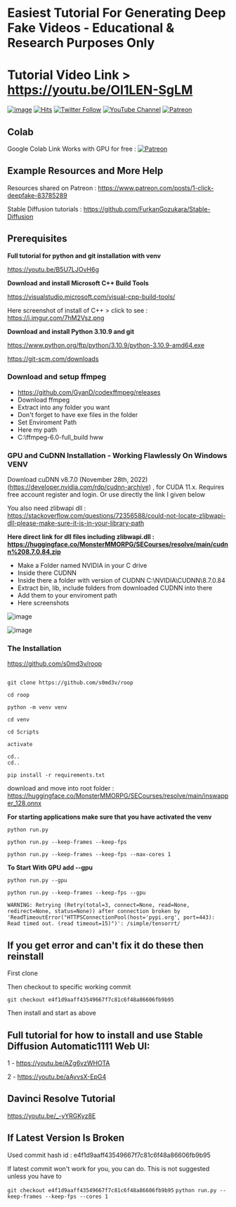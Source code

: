 # Easiest Tutorial For Generating Deep Fake Videos - Educational & Research Purposes Only
# Tutorial Video Link > https://youtu.be/OI1LEN-SgLM

[![image](https://img.shields.io/discord/772774097734074388?label=Discord&logo=discord)](https://discord.com/servers/software-engineering-courses-secourses-772774097734074388) [![Hits](https://hits.seeyoufarm.com/api/count/incr/badge.svg?url=https%3A%2F%2Fgithub.com%2FFurkanGozukara%2FStable-Diffusion%2Fblob%2Fmain%2FTutorials%2F1-Click-DeepFake-Tutorial.md&count_bg=%2379C83D&title_bg=%239E0F0F&icon=apachespark.svg&icon_color=%23E7E7E7&title=views&edge_flat=false)](https://hits.seeyoufarm.com) [![Twitter Follow](https://img.shields.io/twitter/follow/GozukaraFurkan?label=Follow&style=social)](https://twitter.com/GozukaraFurkan) [![YouTube Channel](https://img.shields.io/badge/YouTube-Channel-red?style=for-the-badge&logo=youtube)](https://www.youtube.com/SECourses) [![Patreon](https://img.shields.io/badge/Patreon-Support%20Me-f96854?style=for-the-badge&logo=patreon)](https://www.patreon.com/your_patreon_page)

## Colab
Google Colab Link Works with GPU for free : [![Patreon](https://colab.research.google.com/assets/colab-badge.svg)](https://colab.research.google.com/github/FurkanGozukara/Stable-Diffusion/blob/main/ColabNotebooks/1_click_deep_fake_for_free_by_SECourses.ipynb)

## Example Resources and More Help
Resources shared on Patreon : https://www.patreon.com/posts/1-click-deepfake-83785289

Stable Diffusion tutorials : https://github.com/FurkanGozukara/Stable-Diffusion

## Prerequisites

**Full tutorial for python and git installation with venv**

https://youtu.be/B5U7LJOvH6g

**Download and install Microsoft C++ Build Tools**

https://visualstudio.microsoft.com/visual-cpp-build-tools/

Here screenshot of install of C++ > click to see : https://i.imgur.com/7hM2Vsz.png

**Download and install Python 3.10.9 and git**

https://www.python.org/ftp/python/3.10.9/python-3.10.9-amd64.exe

https://git-scm.com/downloads

### Download and setup ffmpeg

* https://github.com/GyanD/codexffmpeg/releases
* Download ffmpeg
* Extract into any folder you want
* Don't forget to have exe files in the folder
* Set Enviroment Path
* Here my path
* C:\ffmpeg-6.0-full_build hww

### GPU and CuDNN Installation - Working Flawlessly On Windows VENV

Download cuDNN v8.7.0 (November 28th, 2022) (https://developer.nvidia.com/rdp/cudnn-archive) , for CUDA 11.x. Requires free account register and login. Or use directly the link I given below

You also need zlibwapi dll : https://stackoverflow.com/questions/72356588/could-not-locate-zlibwapi-dll-please-make-sure-it-is-in-your-library-path

**Here direct link for dll files including zlibwapi.dll : https://huggingface.co/MonsterMMORPG/SECourses/resolve/main/cudnn%208.7.0.84.zip**

* Make a Folder named NVIDIA in your C drive
* Inside there CUDNN
* Inside there a folder with version of CUDNN C:\NVIDIA\CUDNN\8.7.0.84
* Extract bin, lib, include folders from downloaded CUDNN into there
* Add them to your enviroment path 
* Here screenshots

![image](https://github.com/FurkanGozukara/Stable-Diffusion/assets/19240467/8194a8e0-c8b9-4c10-8830-565217d3c69f)

![image](https://github.com/FurkanGozukara/Stable-Diffusion/assets/19240467/08f95f16-aeb5-4959-9c6c-1f9332217bee)


### The Installation

https://github.com/s0md3v/roop

```

git clone https://github.com/s0md3v/roop

cd roop

python -m venv venv

cd venv

cd Scripts

activate

cd..
cd..

pip install -r requirements.txt

```

download and move into root folder : https://huggingface.co/MonsterMMORPG/SECourses/resolve/main/inswapper_128.onnx

**For starting applications make sure that you have activated the venv**

```python run.py```

```python run.py --keep-frames --keep-fps ```

```python run.py --keep-frames --keep-fps --max-cores 1```

**To Start With GPU add --gpu**

```python run.py --gpu```

```python run.py --keep-frames --keep-fps --gpu```

```WARNING: Retrying (Retry(total=3, connect=None, read=None, redirect=None, status=None)) after connection broken by 'ReadTimeoutError("HTTPSConnectionPool(host='pypi.org', port=443): Read timed out. (read timeout=15)")': /simple/tensorrt/```

## If you get error and can't fix it do these then reinstall

First clone

Then checkout to specific working commit

```git checkout e4f1d9aaff43549667f7c81c6f48a86606fb9b95```

Then install and start as above

## Full tutorial for how to install and use Stable Diffusion Automatic1111 Web UI: 

1 - https://youtu.be/AZg6vzWHOTA

2 - https://youtu.be/aAyvsX-EpG4

## Davinci Resolve Tutorial

https://youtu.be/_-yYRGKyz8E

## If Latest Version Is Broken

Used commit hash id : e4f1d9aaff43549667f7c81c6f48a86606fb9b95

If latest commit won't work for you, you can do. This is not suggested unless you have to

```git checkout e4f1d9aaff43549667f7c81c6f48a86606fb9b95```
```python run.py --keep-frames --keep-fps --cores 1```

